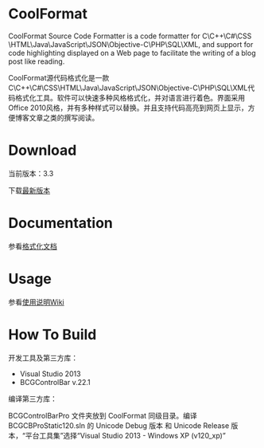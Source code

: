 CoolFormat
==========
CoolFormat Source Code Formatter is a code formatter for C\C++\C#\CSS \HTML\Java\JavaScript\JSON\Objective-C\PHP\SQL\XML, and support for code highlighting displayed on a Web page to facilitate the writing of a blog post like reading.

CoolFormat源代码格式化是一款C\C++\C#\CSS\HTML\Java\JavaScript\JSON\Objective-C\PHP\SQL\XML代码格式化工具。软件可以快速多种风格格式化，并对语言进行着色。界面采用Office 2010风格，并有多种样式可以替换。并且支持代码高亮到网页上显示，方便博客文章之类的撰写阅读。

# Download #
当前版本：3.3

下载[最新版本](https://sourceforge.net/projects/coolformat/files/Release/)

# Documentation #
参看[格式化文档](http://akof1314.github.io/CoolFormat/doc/index.html)

# Usage #
参看[使用说明Wiki](https://github.com/akof1314/CoolFormat/wiki)

# How To Build #
开发工具及第三方库：

- Visual Studio 2013
- BCGControlBar v.22.1

编译第三方库：

BCGControlBarPro 文件夹放到 CoolFormat 同级目录。编译 BCGCBProStatic120.sln 的 Unicode Debug 版本 和 Unicode Release 版本，“平台工具集”选择“Visual Studio 2013 - Windows XP (v120_xp)”
